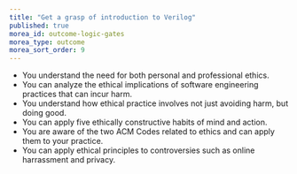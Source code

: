 ```yaml
---
title: "Get a grasp of introduction to Verilog"
published: true
morea_id: outcome-logic-gates
morea_type: outcome
morea_sort_order: 9
---
```

  * You understand the need for both personal and professional ethics.
  * You can analyze the ethical implications of software engineering practices that can incur harm.
  * You understand how ethical practice involves not just avoiding harm, but doing good.
  * You can apply five ethically constructive habits of mind and action.
  * You are aware of the two ACM Codes related to ethics and can apply them to your practice.
  * You can apply ethical principles to controversies such as online harrassment and privacy.
